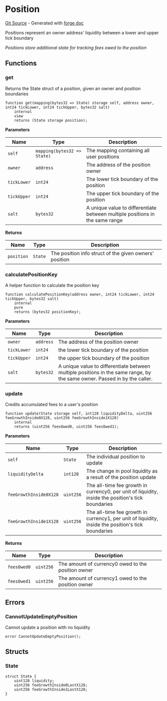# Position
[Git Source](https://github.com/uniswap/v4-core/blob/80311e34080fee64b6fc6c916e9a51a437d0e482/src/libraries/Position.sol) - Generated with [forge doc](https://book.getfoundry.sh/reference/forge/forge-doc)

Positions represent an owner address' liquidity between a lower and upper tick boundary

*Positions store additional state for tracking fees owed to the position*


## Functions
### get

Returns the State struct of a position, given an owner and position boundaries


```solidity
function get(mapping(bytes32 => State) storage self, address owner, int24 tickLower, int24 tickUpper, bytes32 salt)
    internal
    view
    returns (State storage position);
```
**Parameters**

|Name|Type|Description|
|----|----|-----------|
|`self`|`mapping(bytes32 => State)`|The mapping containing all user positions|
|`owner`|`address`|The address of the position owner|
|`tickLower`|`int24`|The lower tick boundary of the position|
|`tickUpper`|`int24`|The upper tick boundary of the position|
|`salt`|`bytes32`|A unique value to differentiate between multiple positions in the same range|

**Returns**

|Name|Type|Description|
|----|----|-----------|
|`position`|`State`|The position info struct of the given owners' position|


### calculatePositionKey

A helper function to calculate the position key


```solidity
function calculatePositionKey(address owner, int24 tickLower, int24 tickUpper, bytes32 salt)
    internal
    pure
    returns (bytes32 positionKey);
```
**Parameters**

|Name|Type|Description|
|----|----|-----------|
|`owner`|`address`|The address of the position owner|
|`tickLower`|`int24`|the lower tick boundary of the position|
|`tickUpper`|`int24`|the upper tick boundary of the position|
|`salt`|`bytes32`|A unique value to differentiate between multiple positions in the same range, by the same owner. Passed in by the caller.|


### update

Credits accumulated fees to a user's position


```solidity
function update(State storage self, int128 liquidityDelta, uint256 feeGrowthInside0X128, uint256 feeGrowthInside1X128)
    internal
    returns (uint256 feesOwed0, uint256 feesOwed1);
```
**Parameters**

|Name|Type|Description|
|----|----|-----------|
|`self`|`State`|The individual position to update|
|`liquidityDelta`|`int128`|The change in pool liquidity as a result of the position update|
|`feeGrowthInside0X128`|`uint256`|The all-time fee growth in currency0, per unit of liquidity, inside the position's tick boundaries|
|`feeGrowthInside1X128`|`uint256`|The all-time fee growth in currency1, per unit of liquidity, inside the position's tick boundaries|

**Returns**

|Name|Type|Description|
|----|----|-----------|
|`feesOwed0`|`uint256`|The amount of currency0 owed to the position owner|
|`feesOwed1`|`uint256`|The amount of currency1 owed to the position owner|


## Errors
### CannotUpdateEmptyPosition
Cannot update a position with no liquidity


```solidity
error CannotUpdateEmptyPosition();
```

## Structs
### State

```solidity
struct State {
    uint128 liquidity;
    uint256 feeGrowthInside0LastX128;
    uint256 feeGrowthInside1LastX128;
}
```

